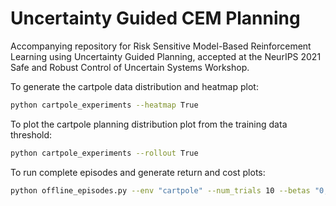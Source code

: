 # Uncertainty Guided CEM Planning

Accompanying repository for Risk Sensitive Model-Based Reinforcement Learning using Uncertainty
Guided Planning, accepted at the NeurIPS 2021 Safe and Robust Control of Uncertain Systems Workshop.

To generate the cartpole data distribution and heatmap plot:
```bash
python cartpole_experiments --heatmap True
```

To plot the cartpole planning distribution plot from the training data threshold:
```bash
python cartpole_experiments --rollout True
```

To run complete episodes and generate return and cost plots:
```bash
python offline_episodes.py --env "cartpole" --num_trials 10 --betas "0, 0.2, 0.3" --num_seeds 3
```
